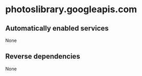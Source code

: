 # photoslibrary.googleapis.com

## Automatically enabled services

None

## Reverse dependencies

None

